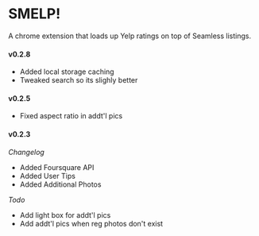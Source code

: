 SMELP!
=========
A chrome extension that loads up Yelp ratings on top of Seamless listings.

#### v0.2.8
* Added local storage caching
* Tweaked search so its slighly better

#### v0.2.5
* Fixed aspect ratio in addt'l pics

#### v0.2.3

*Changelog*

* Added Foursquare API
* Added User Tips
* Added Additional Photos

*Todo*

* Add light box for addt'l pics
* Add addt'l pics when reg photos don't exist

